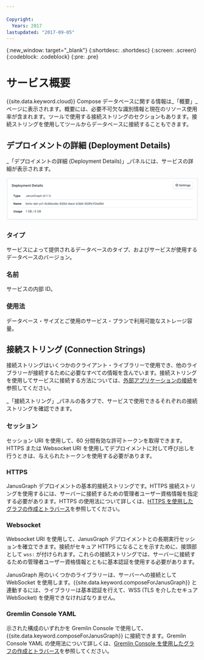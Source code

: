 ```yaml
---

Copyright:
  Years: 2017
lastupdated: "2017-09-05"
---
```


{:new_window: target="_blank"}
{:shortdesc: .shortdesc}
{:screen: .screen}
{:codeblock: .codeblock}
{:pre: .pre}

# サービス概要

{{site.data.keyword.cloud}} Compose データベースに関する情報は_「概要」_ページに表示されます。概要には、必要不可欠な識別情報と現在のリソース使用率が含まれます。ツールで使用する接続ストリングのセクションもあります。接続ストリングを使用してツールからデータベースに接続することもできます。

## デプロイメントの詳細 (Deployment Details)

_「デプロイメントの詳細 (Deployment Details)」_パネルには、サービスの詳細が表示されます。

![「デプロイメントの詳細 (Deployment Details)」](./images/janusgraph-deployment-details.png "「デプロイメントの詳細 (Deployment Details)」パネルのビュー")

### タイプ

サービスによって提供されるデータベースのタイプ、およびサービスが使用するデータベースのバージョン。

### 名前

サービスの内部 ID。

### 使用法

データベース・サイズとご使用のサービス・プランで利用可能なストレージ容量。


## 接続ストリング (Connection Strings)

接続ストリングはいくつかのクライアント・ライブラリーで使用でき、他のライブラリーが接続するために必要なすべての情報を含んでいます。接続ストリングを使用してサービスに接続する方法については、[外部アプリケーションの接続](./connecting-external.html)を参照してください。

_「接続ストリング」_パネルの各タブで、サービスで使用できるそれぞれの接続ストリングを確認できます。

### セッション

セッション URI を使用して、60 分間有効な許可トークンを取得できます。HTTPS または Websocket URI を使用してデプロイメントに対して呼び出しを行うときは、与えられたトークンを使用する必要があります。

### HTTPS

JanusGraph デプロイメントの基本的接続ストリングです。HTTPS 接続ストリングを使用するには、サーバーに接続するための管理者ユーザー資格情報を指定する必要があります。HTTPS の使用法について詳しくは、[HTTPS を使用したグラフの作成とトラバース](./tutorial-https.html)を参照してください。

### Websocket

Websocket URI を使用して、JanusGraph デプロイメントとの長期実行セッションを確立できます。接続がセキュア HTTPS になることを示すために、接頭部として `wss:` が付けられます。これらの接続ストリングでは、サーバーに接続するための管理者ユーザー資格情報とともに基本認証を使用する必要があります。

JanusGraph 用のいくつかのライブラリーは、サーバーへの接続として WebSocket を使用します。{{site.data.keyword.composeForJanusGraph}} と連動するには、ライブラリーは基本認証を行えて、WSS (TLS を介したセキュア WebSocket) を使用できなければなりません。

### Gremlin Console YAML

示された構成のいずれかを Gremlin Console で使用して、{{site.data.keyword.composeForJanusGraph}} に接続できます。Gremlin Console YAML の使用法について詳しくは、[Gremlin Console を使用したグラフの作成とトラバース](./tutorial-gremlin-console.html)を参照してください。


